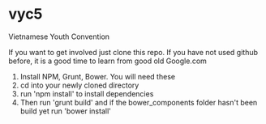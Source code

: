 vyc5
====

Vietnamese Youth Convention

If you want to get involved just clone this repo. If you have not used github before, it is a good time to learn from good old Google.com

1. Install NPM, Grunt, Bower. You will need these
2. cd into your newly cloned directory
3. run 'npm install' to install dependencies
4. Then run 'grunt build' and if the bower_components folder hasn't been build yet run 'bower install'
